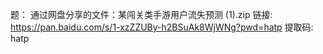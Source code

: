 题：
通过网盘分享的文件：某闯关类手游用户流失预测 (1).zip
链接: https://pan.baidu.com/s/1-xzZZUBy-h2BSuAk8WjWNg?pwd=hatp 提取码: hatp 
